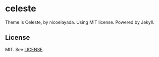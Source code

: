 # celeste
Theme is Celeste, by nicoelayada. Using MIT license. Powered by Jekyll.

## License

MIT. See [LICENSE](https://github.com/nicoelayda/celeste/blob/master/LICENSE).
